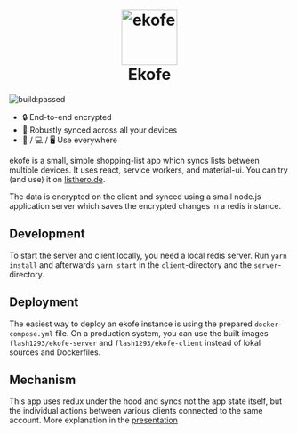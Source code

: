 <h1 align="center">
  <img src="https://raw.githubusercontent.com/flash1293/ekofe/master/logo.png" alt="ekofe" title="ekofe" width="100" /><br />
  Ekofe
</h1>

<img src="https://travis-ci.org/flash1293/ekofe.svg?branch=master" alt="build:passed">

* 🔒 End-to-end encrypted
* 🔗 Robustly synced across all your devices
* 📱 / 💻 / 🖥️ Use everywhere

ekofe is a small, simple shopping-list app which syncs lists between multiple devices. It uses react, service workers, and material-ui.
You can try (and use) it on [listhero.de](https://listhero.de).

The data is encrypted on the client and synced using a small node.js application server which saves the encrypted changes in a redis instance.

## Development

To start the server and client locally, you need a local redis server. Run `yarn install` and afterwards `yarn start` in the `client`-directory and the `server`-directory.

## Deployment

The easiest way to deploy an ekofe instance is using the prepared `docker-compose.yml` file. On a production system, you can use the built images `flash1293/ekofe-server` and `flash1293/ekofe-client` instead of lokal sources and Dockerfiles.

## Mechanism

This app uses redux under the hood and syncs not the app state itself, but the individual actions between various clients connected to the same account. More explanation in the [presentation](https://docs.google.com/presentation/d/1WtJjzC9rBdzH84J0rLnWLK6Mtjt5sIRVVy6Jom2M-h0/edit?usp=sharing)
